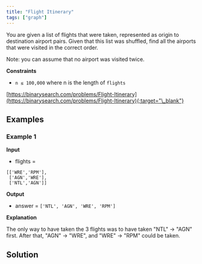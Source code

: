 ```yaml
---
title: "Flight Itinerary"
tags: ["graph"]
---
```


You are given a list of flights that were taken, represented as origin to destination airport pairs. Given that this list was shuffled, find all the airports that were visited in the correct order.

Note: you can assume that no airport was visited twice.

**Constraints**

- `n ≤ 100,000` where n is the length of `flights`

[https://binarysearch.com/problems/Flight-Itinerary](https://binarysearch.com/problems/Flight-Itinerary){:target="\_blank"}

## Examples

### Example 1

**Input**

- flights =

```
[['WRE','RPM'],
 ['AGN','WRE'],
 ['NTL','AGN']]
```

**Output**

- answer = `['NTL', 'AGN', 'WRE', 'RPM']`

**Explanation**

The only way to have taken the 3 flights was to have taken "NTL" -> "AGN" first. After that, "AGN" -> "WRE", and "WRE" -> "RPM" could be taken.

## Solution

<script src="https://gist.github.com/yaeba/16da7be5123724fcf6eccc25581cef5a.js?file=Flight-Itinerary.py"></script>
